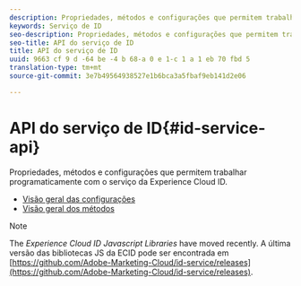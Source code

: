 ```yaml
---
description: Propriedades, métodos e configurações que permitem trabalhar programaticamente com o serviço da Experience Cloud ID.
keywords: Serviço de ID
seo-description: Propriedades, métodos e configurações que permitem trabalhar programaticamente com o serviço da Experience Cloud ID.
seo-title: API do serviço de ID
title: API do serviço de ID
uuid: 9663 cf 9 d -64 be -4 b 68-a 0 e 1-c 1 a 1 eb 70 fbd 5
translation-type: tm+mt
source-git-commit: 3e7b49564938527e1b6bca3a5fbaf9eb141d2e06

---
```



# API do serviço de ID{#id-service-api}

Propriedades, métodos e configurações que permitem trabalhar programaticamente com o serviço da Experience Cloud ID.

* [Visão geral das configurações](function-vars/function-vars.md)
* [Visão geral dos métodos](get-set/get-set.md)

>[!NOTE]
>
>The *Experience Cloud ID Javascript Libraries* have moved recently. A última versão das bibliotecas JS da ECID pode ser encontrada em [https://github.com/Adobe-Marketing-Cloud/id-service/releases](https://github.com/Adobe-Marketing-Cloud/id-service/releases).

